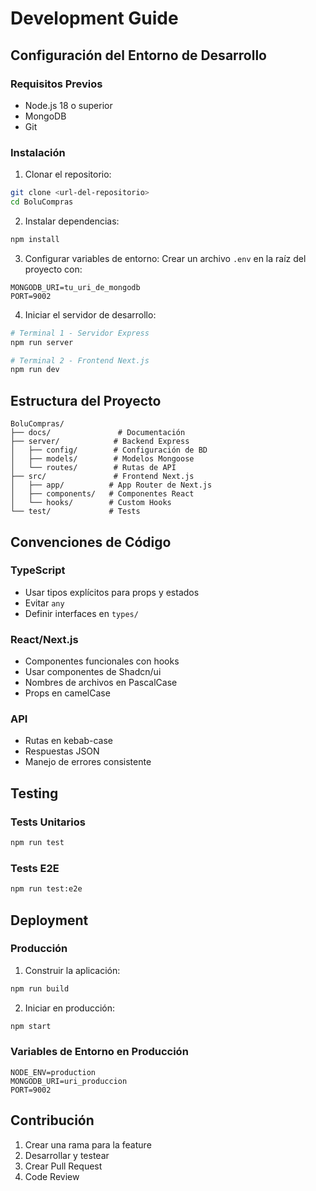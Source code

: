 # Development Guide

## Configuración del Entorno de Desarrollo

### Requisitos Previos
- Node.js 18 o superior
- MongoDB
- Git

### Instalación

1. Clonar el repositorio:
```bash
git clone <url-del-repositorio>
cd BoluCompras
```

2. Instalar dependencias:
```bash
npm install
```

3. Configurar variables de entorno:
Crear un archivo `.env` en la raíz del proyecto con:
```env
MONGODB_URI=tu_uri_de_mongodb
PORT=9002
```

4. Iniciar el servidor de desarrollo:
```bash
# Terminal 1 - Servidor Express
npm run server

# Terminal 2 - Frontend Next.js
npm run dev
```

## Estructura del Proyecto

```
BoluCompras/
├── docs/               # Documentación
├── server/            # Backend Express
│   ├── config/        # Configuración de BD
│   ├── models/        # Modelos Mongoose
│   └── routes/        # Rutas de API
├── src/               # Frontend Next.js
│   ├── app/          # App Router de Next.js
│   ├── components/   # Componentes React
│   └── hooks/        # Custom Hooks
└── test/             # Tests
```

## Convenciones de Código

### TypeScript
- Usar tipos explícitos para props y estados
- Evitar `any`
- Definir interfaces en `types/`

### React/Next.js
- Componentes funcionales con hooks
- Usar componentes de Shadcn/ui
- Nombres de archivos en PascalCase
- Props en camelCase

### API
- Rutas en kebab-case
- Respuestas JSON
- Manejo de errores consistente

## Testing

### Tests Unitarios
```bash
npm run test
```

### Tests E2E
```bash
npm run test:e2e
```

## Deployment

### Producción
1. Construir la aplicación:
```bash
npm run build
```

2. Iniciar en producción:
```bash
npm start
```

### Variables de Entorno en Producción
```env
NODE_ENV=production
MONGODB_URI=uri_produccion
PORT=9002
```

## Contribución

1. Crear una rama para la feature
2. Desarrollar y testear
3. Crear Pull Request
4. Code Review
